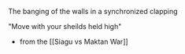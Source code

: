 The banging of the walls in a synchronized clapping

"Move with your sheilds held high"
- from the [[Siagu vs Maktan War]]